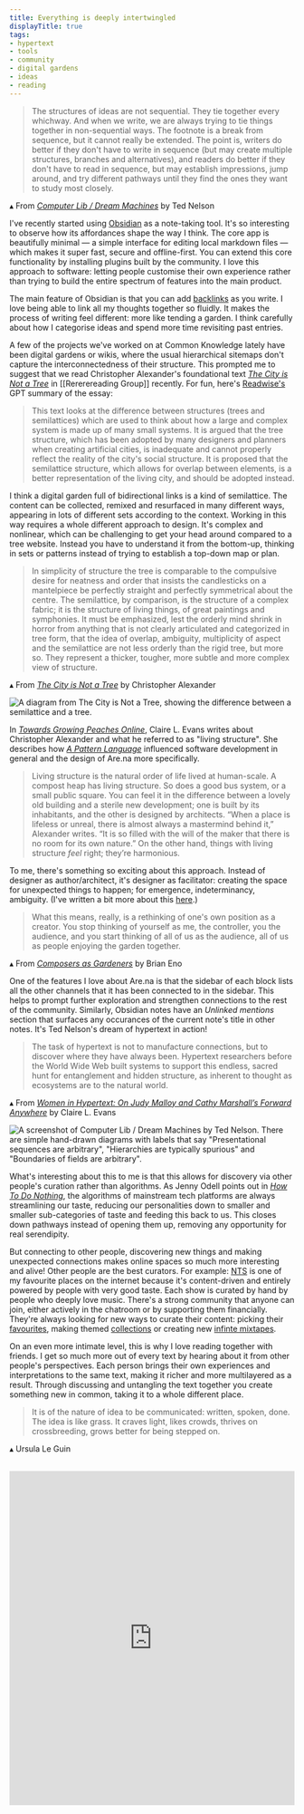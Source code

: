 ```yaml
---
title: Everything is deeply intertwingled
displayTitle: true
tags: 
- hypertext
- tools
- community
- digital gardens
- ideas
- reading
---
```


> The structures of ideas are not sequential. They tie together every whichway. And when we write, we are always trying to tie things together in non-sequential ways. The footnote is a break from sequence, but it cannot really be extended. The point is, writers do better if they don't have to write in sequence (but may create multiple structures, branches and alternatives), and readers do better if they don't have to read in sequence, but may establish impressions, jump around, and try different pathways until they find the ones they want to study most closely.

▴ From *[Computer Lib / Dream Machines](https://en.wikipedia.org/wiki/Computer_Lib/Dream_Machines)* by Ted Nelson

I've recently started using [Obsidian](https://obsidian.md/) as a note-taking tool. It's so interesting to observe how its affordances shape the way I think. The core app is beautifully minimal — a simple interface for editing local markdown files — which makes it super fast, secure and offline-first. You can extend this core functionality by installing plugins built by the community. I love this approach to software: letting people customise their own experience rather than trying to build the entire spectrum of features into the main product.

The main feature of Obsidian is that you can add [backlinks](https://help.obsidian.md/Plugins/Backlinks) as you write. I love being able to link all my thoughts together so fluidly. It makes the process of writing feel different: more like tending a garden. I think carefully about how I categorise ideas and spend more time revisiting past entries.

A few of the projects we've worked on at Common Knowledge lately have been digital gardens or wikis, where the usual hierarchical sitemaps don't capture the interconnectedness of their structure. This prompted me to suggest that we read  Christopher Alexander's foundational text [*The City is Not a Tree*](https://www.patternlanguage.com/archive/cityisnotatree.html) in [[Rererereading Group]] recently. For fun, here's [Readwise's](https://readwise.io/read) GPT summary of the essay:

> This text looks at the difference between structures (trees and semilattices) which are used to think about how a large and complex system is made up of many small systems. It is argued that the tree structure, which has been adopted by many designers and planners when creating artificial cities, is inadequate and cannot properly reflect the reality of the city's social structure. It is proposed that the semilattice structure, which allows for overlap between elements, is a better representation of the living city, and should be adopted instead.

I think a digital garden full of bidirectional links is a kind of semilattice. The content can be collected, remixed and resurfaced in many different ways, appearing in lots of different sets according to the context. Working in this way requires a whole different approach to design. It's complex and nonlinear, which can be challenging to get your head around compared to a tree website. Instead you have to understand it from the bottom-up, thinking in sets or patterns instead of trying to establish a top-down map or plan.

> In simplicity of structure the tree is comparable to the compulsive desire for neatness and order that insists the candlesticks on a mantelpiece be perfectly straight and perfectly symmetrical about the centre. The semilattice, by comparison, is the structure of a complex fabric; it is the structure of living things, of great paintings and symphonies. It must be emphasized, lest the orderly mind shrink in horror from anything that is not clearly articulated and categorized in tree form, that the idea of overlap, ambiguity, multiplicity of aspect and the semilattice are not less orderly than the rigid tree, but more so. They represent a thicker, tougher, more subtle and more complex view of structure.

▴ From [*The City is Not a Tree*](https://www.patternlanguage.com/archive/cityisnotatree.html) by Christopher Alexander

![A diagram from The City is Not a Tree, showing the difference between a semilattice and a tree.](https://d2w9rnfcy7mm78.cloudfront.net/19660192/original_768220c978c156bbbf6827e6f6368fef.png?1672754154?bc=0)

In [*Towards Growing Peaches Online*](https://clairelevans.substack.com/p/towards-growing-peaches-online), Claire L. Evans writes about Christopher Alexander and what he referred to as "living structure". She describes how *[A Pattern Language](https://en.wikipedia.org/wiki/A_Pattern_Language)* influenced software development in general and the design of Are.na more specifically.

> Living structure is the natural order of life lived at human-scale. A compost heap has living structure. So does a good bus system, or a small public square. You can feel it in the difference between a lovely old building and a sterile new development; one is built by its inhabitants, and the other is designed by architects. “When a place is lifeless or unreal, there is almost always a mastermind behind it,” Alexander writes. “It is so filled with the will of the maker that there is no room for its own nature.” On the other hand, things with living structure _feel_ right; they’re harmonious.

To me, there's something so exciting about this approach. Instead of designer as author/architect, it's designer as facilitator: creating the space for unexpected things to happen; for emergence, indeterminancy, ambiguity. (I've written a bit more about this [here](https://gemmacope.land/writing/from-pages-to-performances/).)

> What this means, really, is a rethinking of one's own position as a creator. You stop thinking of yourself as me, the controller, you the audience, and you start thinking of all of us as the audience, all of us as people enjoying the garden together.

▴ From [*Composers as Gardeners*](http://www.moredarkthanshark.org/eno_int_edge-nov11.html) by Brian Eno

One of the features I love about Are.na is that the sidebar of each block lists all the other channels that it has been connected to in the sidebar. This helps to prompt further exploration and strengthen connections to the rest of the community. Similarly, Obsidian notes have an *Unlinked mentions* section that surfaces any occurances of the current note's title in other notes. It's Ted Nelson's dream of hypertext in action!

> The task of hypertext is not to manufacture connections, but to discover where they have always been. Hypertext researchers before the World Wide Web built systems to support this endless, sacred hunt for entanglement and hidden structure, as inherent to thought as ecosystems are to the natural world.

▴ From *[Women in Hypertext: On Judy Malloy and Cathy Marshall’s Forward Anywhere](https://www.are.na/blog/women-in-hypertext)* by Claire L. Evans

![A screenshot of Computer Lib / Dream Machines by Ted Nelson. There are simple hand-drawn diagrams with labels that say "Presentational sequences are arbitrary", "Hierarchies are typically spurious" and "Boundaries of fields are arbitrary".](https://d2w9rnfcy7mm78.cloudfront.net/4887512/original_d540da572956295ec04c22239bc9f1aa.png?1566647389?bc=1)

What's interesting about this to me is that this allows for discovery via other people's curation rather than algorithms. As Jenny Odell points out in [*How To Do Nothing*](https://www.penguinrandomhouse.com/books/600671/how-to-do-nothing-by-jenny-odell/), the algorithms of mainstream tech platforms are always streamlining our taste, reducing our personalities down to smaller and smaller sub-categories of taste and feeding this back to us. This closes down pathways instead of opening them up, removing any opportunity for real serendipity.

But connecting to other people, discovering new things and making unexpected connections makes online spaces so much more interesting and alive! Other people are the best curators. For example: [NTS](https://www.nts.live/) is one of my favourite places on the internet because it's content-driven and entirely powered by people with very good taste. Each show is curated by hand by people who deeply love music. There's a strong community that anyone can join, either actively in the chatroom or by supporting them financially. They're always looking for new ways to curate their content: picking their [favourites](https://www.nts.live/nts-picks), making themed [collections](https://www.nts.live/radio/collections) or creating new [infinte mixtapes](https://www.nts.live/infinite-mixtapes).

On an even more intimate level, this is why I love reading together with friends. I get so much more out of every text by hearing about it from other people's perspectives. Each person brings their own experiences and interpretations to the same text, making it richer and more multilayered as a result. Through discussing and untangling the text together you create something new in common, taking it to a whole different place.

> It is of the nature of idea to be communicated: written, spoken, done. The idea is like grass. It craves light, likes crowds, thrives on crossbreeding, grows better for being stepped on.

▴ Ursula Le Guin

<br>

<iframe style="border:none;" width="100%" height="590" src="https://www.are.na/gemma-copeland/hypertext-geuic_uy2sc/embed" title="Hypertext"></iframe>